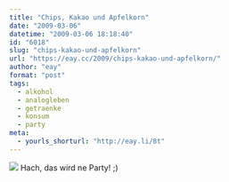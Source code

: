 ```yaml
---
title: "Chips, Kakao und Apfelkorn"
date: "2009-03-06"
datetime: "2009-03-06 18:18:40"
id: "6018"
slug: "chips-kakao-und-apfelkorn"
url: "https://eay.cc/2009/chips-kakao-und-apfelkorn/"
author: "eay"
format: "post"
tags:
  - alkohol
  - analogleben
  - getraenke
  - konsum
  - party
meta:
  - yourls_shorturl: "http://eay.li/8t"
---
```


![](/uploads/2009/partytime.jpg) Hach, das wird ne Party! ;)
